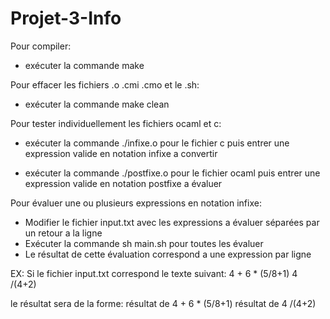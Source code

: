 # Projet-3-Info

Pour compiler:
  - exécuter la commande make

Pour effacer les fichiers .o .cmi .cmo et le .sh:
  - exécuter la commande make clean

Pour tester individuellement les fichiers ocaml et c:
  - exécuter la commande ./infixe.o pour le fichier c puis entrer une expression
    valide en notation infixe a convertir

  - exécuter la commande ./postfixe.o pour le fichier ocaml puis entrer une expression
    valide en notation postfixe a évaluer

Pour évaluer une ou plusieurs expressions en notation infixe:
  - Modifier le fichier input.txt avec les expressions a évaluer séparées par un retour a la ligne
  - Exécuter la commande sh main.sh pour toutes les évaluer
  - Le résultat de cette évaluation correspond a une expression par ligne

EX:
Si le fichier input.txt correspond le texte suivant:
4 + 6 * (5/8+1)
4 /(4+2)

le résultat sera de la forme:
résultat de 4 + 6 * (5/8+1)
résultat de 4 /(4+2)
